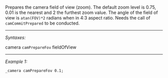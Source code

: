 Prepares the camera field of view (zoom). The default zoom level is 0.75, 0.01 is the nearest and 2 the furthest zoom value. The angle of the field of view is `atan(FOV)*2` radians when in 4:3 aspect ratio. Needs the call of `camCommitPrepared` to be conducted.


---
*Syntaxes:*

camera `camPrepareFov` fieldOfView

---
*Example 1:*

```sqf
_camera camPrepareFov 0.1;
```